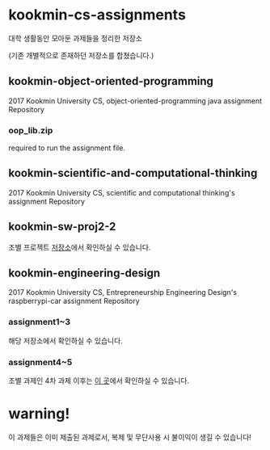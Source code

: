 # kookmin-cs-assignments
대학 생활동안 모아둔 과제들을 정리한 저장소

(기존 개별적으로 존재하던 저장소를 합쳤습니다.)

## kookmin-object-oriented-programming

2017 Kookmin University CS, object-oriented-programming java assignment Repository 

### oop_lib.zip

required to run the assignment file.

## kookmin-scientific-and-computational-thinking

2017 Kookmin University CS, scientific and computational thinking's assignment Repository 

## kookmin-sw-proj2-2 

조별 프로젝트 [저장소](https://github.com/minwook-shin/kookmin-sw-proj2-2)에서 확인하실 수 있습니다.

## kookmin-engineering-design

2017 Kookmin University CS, Entrepreneurship Engineering Design's raspberrypi-car assignment Repository

### assignment1~3

해당 저장소에서 확인하실 수 있습니다.

### assignment4~5

조별 과제인 4차 과제 이후는 [이 곳](https://github.com/minwook-shin/kookmin-pi-car-assignment-4-and-5)에서 확인하실 수 있습니다.

# warning!
이 과제들은 이미 제출된 과제로서, 복제 및 무단사용 시 불이익이 생길 수 있습니다!